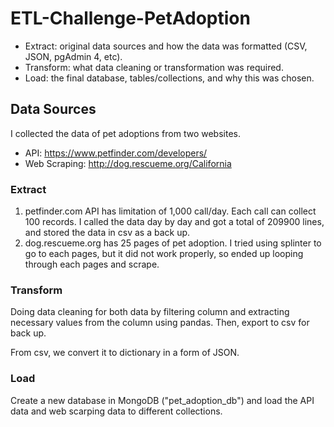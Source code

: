 # ETL-Challenge-PetAdoption

- Extract: original data sources and how the data was formatted (CSV, JSON, pgAdmin 4, etc).
- Transform: what data cleaning or transformation was required.
- Load: the final database, tables/collections, and why this was chosen.

## Data Sources

I collected the data of pet adoptions from two websites.

- API: https://www.petfinder.com/developers/
- Web Scraping: http://dog.rescueme.org/California

### Extract

1. petfinder.com API has limitation of 1,000 call/day. Each call can collect 100 records. I called the data day by day and got a total of 209900 lines, and stored the data in csv as a back up.
2. dog.rescueme.org has 25 pages of pet adoption. I tried using splinter to go to each pages, but it did not work properly, so ended up looping through each pages and scrape.

### Transform

Doing data cleaning for both data by filtering column and extracting necessary values from the column using pandas. Then, export to csv for back up.

From csv, we convert it to dictionary in a form of JSON.

### Load

Create a new database in MongoDB ("pet_adoption_db") and load the API data and web scarping data to different collections.

